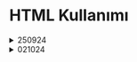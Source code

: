 <h1>HTML Kullanımı</h1>
<details>
  <summary>250924</summary>
 

  - Uygulama 1: Temel <mark>h1,h2,h3,h4,h5,h6</mark> etiketi
  - Uygulama 2: Paragraphs etiketi kullanımı
  - Uygulama 3: Lorem ve biçimlendirme etiketleri kullanımı
  - Uygulama 4: Sıralı-Sırasız liste kullaımı
</details>
<details>
  <summary>021024</summary>
 

  - list1: Donanım birimleri listesi
  - program: 11A Ders Programı
  - quiz: Deneme Quiz1
  - table: İlk table etiketi kullanımı
  - siniflistesi: Sınıf listesi örneği
</details>

